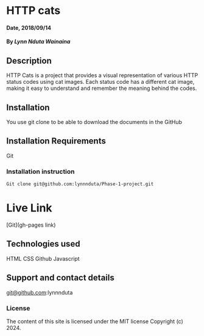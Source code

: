 # HTTP cats

#### Date, 2018/09/14

#### By *Lynn Nduta Wainaina*

## Description
HTTP Cats is a project that provides a visual representation of various HTTP status codes using cat images. Each status code has a different cat image, making it easy to understand and remember the meaning behind the codes.



## Installation
You use git clone to be able to download the documents in the GitHub

## Installation Requirements
Git

### Installation instruction
```
Git clone git@github.com:lynnnduta/Phase-1-project.git

```

# Live Link
[Git](gh-pages link)

## Technologies used
HTML
CSS
Github
Javascript

## Support and contact details
git@github.com:lynnnduta

### License
The content of this site is licensed under the MIT license
Copyright (c) 2024.

